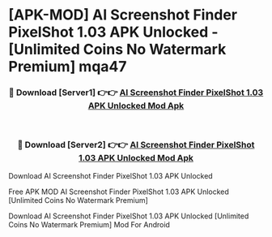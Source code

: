 # [APK-MOD] AI Screenshot Finder PixelShot 1.03 APK Unlocked - [Unlimited Coins No Watermark Premium] mqa47



<div align="center">
<h3>🔴 Download [Server1] 👉👉 <a href="https://momento.my/?title=AI_Screenshot_Finder_PixelShot_1.03_APK_Unlocked">AI Screenshot Finder PixelShot 1.03 APK Unlocked Mod Apk</a></h3><br>

<h3>🔴 Download [Server2] 👉👉 <a href="https://momento.my/?title=AI_Screenshot_Finder_PixelShot_1.03_APK_Unlocked">AI Screenshot Finder PixelShot 1.03 APK Unlocked Mod Apk</a></h3>
</div>



Download AI Screenshot Finder PixelShot 1.03 APK Unlocked 

Free APK MOD AI Screenshot Finder PixelShot 1.03 APK Unlocked [Unlimited Coins No Watermark Premium]

Download AI Screenshot Finder PixelShot 1.03 APK Unlocked [Unlimited Coins No Watermark Premium] Mod For Android

